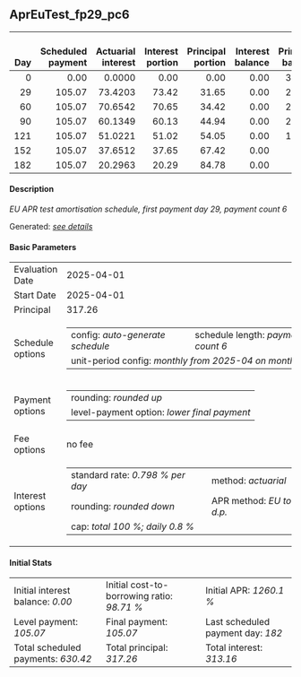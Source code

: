 <h2>AprEuTest_fp29_pc6</h2>
<table>
    <thead style="vertical-align: bottom;">
        <th style="text-align: right;">Day</th>
        <th style="text-align: right;">Scheduled payment</th>
        <th style="text-align: right;">Actuarial interest</th>
        <th style="text-align: right;">Interest portion</th>
        <th style="text-align: right;">Principal portion</th>
        <th style="text-align: right;">Interest balance</th>
        <th style="text-align: right;">Principal balance</th>
        <th style="text-align: right;">Total actuarial interest</th>
        <th style="text-align: right;">Total interest</th>
        <th style="text-align: right;">Total principal</th>
    </thead>
    <tr style="text-align: right;">
        <td class="ci00">0</td>
        <td class="ci01" style="white-space: nowrap;">0.00</td>
        <td class="ci02">0.0000</td>
        <td class="ci03">0.00</td>
        <td class="ci04">0.00</td>
        <td class="ci05">0.00</td>
        <td class="ci06">317.26</td>
        <td class="ci07">0.0000</td>
        <td class="ci08">0.00</td>
        <td class="ci09">0.00</td>
    </tr>
    <tr style="text-align: right;">
        <td class="ci00">29</td>
        <td class="ci01" style="white-space: nowrap;">105.07</td>
        <td class="ci02">73.4203</td>
        <td class="ci03">73.42</td>
        <td class="ci04">31.65</td>
        <td class="ci05">0.00</td>
        <td class="ci06">285.61</td>
        <td class="ci07">73.4203</td>
        <td class="ci08">73.42</td>
        <td class="ci09">31.65</td>
    </tr>
    <tr style="text-align: right;">
        <td class="ci00">60</td>
        <td class="ci01" style="white-space: nowrap;">105.07</td>
        <td class="ci02">70.6542</td>
        <td class="ci03">70.65</td>
        <td class="ci04">34.42</td>
        <td class="ci05">0.00</td>
        <td class="ci06">251.19</td>
        <td class="ci07">144.0745</td>
        <td class="ci08">144.07</td>
        <td class="ci09">66.07</td>
    </tr>
    <tr style="text-align: right;">
        <td class="ci00">90</td>
        <td class="ci01" style="white-space: nowrap;">105.07</td>
        <td class="ci02">60.1349</td>
        <td class="ci03">60.13</td>
        <td class="ci04">44.94</td>
        <td class="ci05">0.00</td>
        <td class="ci06">206.25</td>
        <td class="ci07">204.2094</td>
        <td class="ci08">204.20</td>
        <td class="ci09">111.01</td>
    </tr>
    <tr style="text-align: right;">
        <td class="ci00">121</td>
        <td class="ci01" style="white-space: nowrap;">105.07</td>
        <td class="ci02">51.0221</td>
        <td class="ci03">51.02</td>
        <td class="ci04">54.05</td>
        <td class="ci05">0.00</td>
        <td class="ci06">152.20</td>
        <td class="ci07">255.2315</td>
        <td class="ci08">255.22</td>
        <td class="ci09">165.06</td>
    </tr>
    <tr style="text-align: right;">
        <td class="ci00">152</td>
        <td class="ci01" style="white-space: nowrap;">105.07</td>
        <td class="ci02">37.6512</td>
        <td class="ci03">37.65</td>
        <td class="ci04">67.42</td>
        <td class="ci05">0.00</td>
        <td class="ci06">84.78</td>
        <td class="ci07">292.8828</td>
        <td class="ci08">292.87</td>
        <td class="ci09">232.48</td>
    </tr>
    <tr style="text-align: right;">
        <td class="ci00">182</td>
        <td class="ci01" style="white-space: nowrap;">105.07</td>
        <td class="ci02">20.2963</td>
        <td class="ci03">20.29</td>
        <td class="ci04">84.78</td>
        <td class="ci05">0.00</td>
        <td class="ci06">0.00</td>
        <td class="ci07">313.1791</td>
        <td class="ci08">313.16</td>
        <td class="ci09">317.26</td>
    </tr>
</table>
<h4>Description</h4>
<p><i>EU APR test amortisation schedule, first payment day 29, payment count 6</i></p>
<p>Generated: <i><a href="../GeneratedDate.html">see details</a></i></p>
<h4>Basic Parameters</h4>
<table>
    <tr>
        <td>Evaluation Date</td>
        <td>2025-04-01</td>
    </tr>
    <tr>
        <td>Start Date</td>
        <td>2025-04-01</td>
    </tr>
    <tr>
        <td>Principal</td>
        <td>317.26</td>
    </tr>
    <tr>
        <td>Schedule options</td>
        <td>
            <table>
                <tr>
                    <td>config: <i>auto-generate schedule</i></td>
                    <td>schedule length: <i><i>payment count</i> 6</i></td>
                </tr>
                <tr>
                    <td colspan="2" style="white-space: nowrap;">unit-period config: <i>monthly from 2025-04 on month-end</i></td>
                </tr>
            </table>
        </td>
    </tr>
    <tr>
        <td>Payment options</td>
        <td>
            <table>
                <tr>
                    <td>rounding: <i>rounded up</i></td>
                </tr>
                <tr>
                    <td>level-payment option: <i>lower&nbsp;final&nbsp;payment</i></td>
                </tr>
            </table>
        </td>
    </tr>
    <tr>
        <td>Fee options</td>
        <td>no fee
        </td>
    </tr>
    <tr>
        <td>Interest options</td>
        <td>
            <table>
                <tr>
                    <td>standard rate: <i>0.798 % per day</i></td>
                    <td>method: <i>actuarial</i></td>
                </tr>
                <tr>
                    <td>rounding: <i>rounded down</i></td>
                    <td>APR method: <i>EU to 1 d.p.</i></td>
                </tr>
                <tr>
                    <td colspan="2">cap: <i>total 100 %; daily 0.8 %</td>
                </tr>
            </table>
        </td>
    </tr>
</table>
<h4>Initial Stats</h4>
<table>
    <tr>
        <td>Initial interest balance: <i>0.00</i></td>
        <td>Initial cost-to-borrowing ratio: <i>98.71 %</i></td>
        <td>Initial APR: <i>1260.1 %</i></td>
    </tr>
    <tr>
        <td>Level payment: <i>105.07</i></td>
        <td>Final payment: <i>105.07</i></td>
        <td>Last scheduled payment day: <i>182</i></td>
    </tr>
    <tr>
        <td>Total scheduled payments: <i>630.42</i></td>
        <td>Total principal: <i>317.26</i></td>
        <td>Total interest: <i>313.16</i></td>
    </tr>
</table>